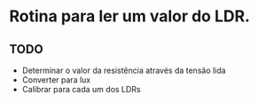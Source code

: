 # Rotina para ler um valor do LDR.

## TODO

+ Determinar o valor da resistência através da tensão lida
+ Converter para lux
+ Calibrar para cada um dos LDRs
